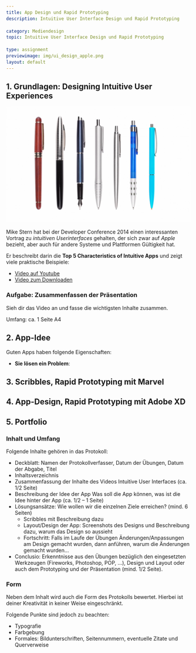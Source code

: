 ```yaml
---
title: App Design und Rapid Prototyping
description: Intuitive User Interface Design und Rapid Prototyping

category: Mediendesign
topic: Intuitive User Interface Design und Rapid Prototyping

type: assignment
previewimage: img/ui_design_apple.png
layout: default
---
```



## 1. Grundlagen: Designing Intuitive User Experiences

![Designing Intuitive User Experiences](img/ui_design_apple.png)

Mike Stern hat bei der Developer Conference 2014 einen interessanten Vortrag zu _intuitiven Userinterfaces_ gehalten, der sich zwar auf _Apple_ bezieht, aber auch für andere Systeme und Plattformen Gültigkeit hat.

Er beschreibt darin die __Top 5 Characteristics of Intuitive Apps__ und zeigt viele praktische Beispiele:

- [Video auf Youtube](https://www.youtube.com/watch?v=PtNJSrymZb8)
- [Video zum Downloaden](https://devstreaming-cdn.apple.com/videos/wwdc/2014/211xxmyz80g30i9/211/211_sd_designing_intuitive_user_experiences.mov?dl=1)

### Aufgabe: Zusammenfassen der Präsentation

Sieh dir das Video an und fasse die wichtigsten Inhalte zusammen.

Umfang: ca. 1 Seite A4 

## 2. App-Idee

Guten Apps haben folgende Eigenschaften:

- __Sie lösen ein Problem__: 

## 3. Scribbles, Rapid Prototyping mit Marvel

## 4. App-Design, Rapid Prototyping mit Adobe XD

## 5. Portfolio

### Inhalt und Umfang
Folgende Inhalte gehören in das Protokoll:
- Deckblatt: Namen der Protokollverfasser, Datum der Übungen, Datum der Abgabe, Titel
- Inhaltsverzeichnis
- Zusammenfassung der Inhalte des Videos Intuitive User Interfaces (ca. 1/2 Seite)
- Beschreibung der Idee der App
Was soll die App können, was ist die Idee hinter der App (ca. 1/2 – 1 Seite)
- Lösungsansätze: Wie wollen wir die einzelnen Ziele erreichen? (mind. 6 Seiten)
  - Scribbles mit Beschreibung dazu
  - Layout/Design der App: Screenshots des Designs und Beschreibung dazu, warum
das Design so aussieht
  - Fortschritt: Falls im Laufe der Übungen Änderungen/Anpassungen am Design
gemacht wurden, dann anführen, warum die Änderungen gemacht wurden…
- Conclusio: Erkenntnisse aus den Übungen bezüglich den eingesetzten Werkzeugen
(Fireworks, Photoshop, POP, …), Design und Layout oder auch dem Prototyping und der
Präsentation (mind. 1/2 Seite).

### Form
Neben dem Inhalt wird auch die Form des Protokolls bewertet. Hierbei ist deiner Kreativität in
keiner Weise eingeschränkt.

Folgende Punkte sind jedoch zu beachten:
- Typografie
- Farbgebung
- Formales: Bildunterschriften, Seitennummern, eventuelle Zitate und Querverweise

